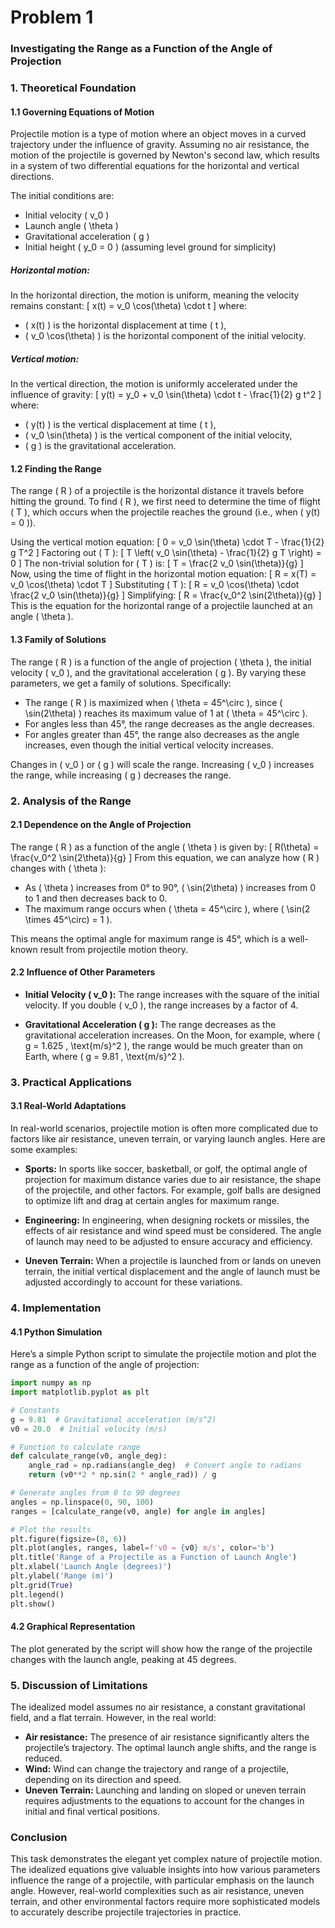 # Problem 1
### Investigating the Range as a Function of the Angle of Projection

### 1. Theoretical Foundation

#### 1.1 Governing Equations of Motion

Projectile motion is a type of motion where an object moves in a curved trajectory under the influence of gravity. Assuming no air resistance, the motion of the projectile is governed by Newton's second law, which results in a system of two differential equations for the horizontal and vertical directions.

The initial conditions are:
- Initial velocity \( v_0 \)
- Launch angle \( \theta \)
- Gravitational acceleration \( g \)
- Initial height \( y_0 = 0 \) (assuming level ground for simplicity)

##### Horizontal motion:
In the horizontal direction, the motion is uniform, meaning the velocity remains constant:
\[
x(t) = v_0 \cos(\theta) \cdot t
\]
where:
- \( x(t) \) is the horizontal displacement at time \( t \),
- \( v_0 \cos(\theta) \) is the horizontal component of the initial velocity.

##### Vertical motion:
In the vertical direction, the motion is uniformly accelerated under the influence of gravity:
\[
y(t) = y_0 + v_0 \sin(\theta) \cdot t - \frac{1}{2} g t^2
\]
where:
- \( y(t) \) is the vertical displacement at time \( t \),
- \( v_0 \sin(\theta) \) is the vertical component of the initial velocity,
- \( g \) is the gravitational acceleration.

#### 1.2 Finding the Range

The range \( R \) of a projectile is the horizontal distance it travels before hitting the ground. To find \( R \), we first need to determine the time of flight \( T \), which occurs when the projectile reaches the ground (i.e., when \( y(t) = 0 \)).

Using the vertical motion equation:
\[
0 = v_0 \sin(\theta) \cdot T - \frac{1}{2} g T^2
\]
Factoring out \( T \):
\[
T \left( v_0 \sin(\theta) - \frac{1}{2} g T \right) = 0
\]
The non-trivial solution for \( T \) is:
\[
T = \frac{2 v_0 \sin(\theta)}{g}
\]
Now, using the time of flight in the horizontal motion equation:
\[
R = x(T) = v_0 \cos(\theta) \cdot T
\]
Substituting \( T \):
\[
R = v_0 \cos(\theta) \cdot \frac{2 v_0 \sin(\theta)}{g}
\]
Simplifying:
\[
R = \frac{v_0^2 \sin(2\theta)}{g}
\]
This is the equation for the horizontal range of a projectile launched at an angle \( \theta \).

#### 1.3 Family of Solutions

The range \( R \) is a function of the angle of projection \( \theta \), the initial velocity \( v_0 \), and the gravitational acceleration \( g \). By varying these parameters, we get a family of solutions. Specifically:

- The range \( R \) is maximized when \( \theta = 45^\circ \), since \( \sin(2\theta) \) reaches its maximum value of 1 at \( \theta = 45^\circ \).
- For angles less than 45°, the range decreases as the angle decreases.
- For angles greater than 45°, the range also decreases as the angle increases, even though the initial vertical velocity increases.

Changes in \( v_0 \) or \( g \) will scale the range. Increasing \( v_0 \) increases the range, while increasing \( g \) decreases the range.

### 2. Analysis of the Range

#### 2.1 Dependence on the Angle of Projection

The range \( R \) as a function of the angle \( \theta \) is given by:
\[
R(\theta) = \frac{v_0^2 \sin(2\theta)}{g}
\]
From this equation, we can analyze how \( R \) changes with \( \theta \):

- As \( \theta \) increases from 0° to 90°, \( \sin(2\theta) \) increases from 0 to 1 and then decreases back to 0.
- The maximum range occurs when \( \theta = 45^\circ \), where \( \sin(2 \times 45^\circ) = 1 \).

This means the optimal angle for maximum range is 45°, which is a well-known result from projectile motion theory.

#### 2.2 Influence of Other Parameters

- **Initial Velocity \( v_0 \):** The range increases with the square of the initial velocity. If you double \( v_0 \), the range increases by a factor of 4.
  
- **Gravitational Acceleration \( g \):** The range decreases as the gravitational acceleration increases. On the Moon, for example, where \( g = 1.625 \, \text{m/s}^2 \), the range would be much greater than on Earth, where \( g = 9.81 \, \text{m/s}^2 \).

### 3. Practical Applications

#### 3.1 Real-World Adaptations

In real-world scenarios, projectile motion is often more complicated due to factors like air resistance, uneven terrain, or varying launch angles. Here are some examples:

- **Sports:** In sports like soccer, basketball, or golf, the optimal angle of projection for maximum distance varies due to air resistance, the shape of the projectile, and other factors. For example, golf balls are designed to optimize lift and drag at certain angles for maximum range.
  
- **Engineering:** In engineering, when designing rockets or missiles, the effects of air resistance and wind speed must be considered. The angle of launch may need to be adjusted to ensure accuracy and efficiency.

- **Uneven Terrain:** When a projectile is launched from or lands on uneven terrain, the initial vertical displacement and the angle of launch must be adjusted accordingly to account for these variations.

### 4. Implementation

#### 4.1 Python Simulation

Here’s a simple Python script to simulate the projectile motion and plot the range as a function of the angle of projection:

```python
import numpy as np
import matplotlib.pyplot as plt

# Constants
g = 9.81  # Gravitational acceleration (m/s^2)
v0 = 20.0  # Initial velocity (m/s)

# Function to calculate range
def calculate_range(v0, angle_deg):
    angle_rad = np.radians(angle_deg)  # Convert angle to radians
    return (v0**2 * np.sin(2 * angle_rad)) / g

# Generate angles from 0 to 90 degrees
angles = np.linspace(0, 90, 100)
ranges = [calculate_range(v0, angle) for angle in angles]

# Plot the results
plt.figure(figsize=(8, 6))
plt.plot(angles, ranges, label=f'v0 = {v0} m/s', color='b')
plt.title('Range of a Projectile as a Function of Launch Angle')
plt.xlabel('Launch Angle (degrees)')
plt.ylabel('Range (m)')
plt.grid(True)
plt.legend()
plt.show()
```

#### 4.2 Graphical Representation

The plot generated by the script will show how the range of the projectile changes with the launch angle, peaking at 45 degrees.

### 5. Discussion of Limitations

The idealized model assumes no air resistance, a constant gravitational field, and a flat terrain. However, in the real world:
- **Air resistance:** The presence of air resistance significantly alters the projectile’s trajectory. The optimal launch angle shifts, and the range is reduced.
- **Wind:** Wind can change the trajectory and range of a projectile, depending on its direction and speed.
- **Uneven Terrain:** Launching and landing on sloped or uneven terrain requires adjustments to the equations to account for the changes in initial and final vertical positions.

### Conclusion

This task demonstrates the elegant yet complex nature of projectile motion. The idealized equations give valuable insights into how various parameters influence the range of a projectile, with particular emphasis on the launch angle. However, real-world complexities such as air resistance, uneven terrain, and other environmental factors require more sophisticated models to accurately describe projectile trajectories in practice.
